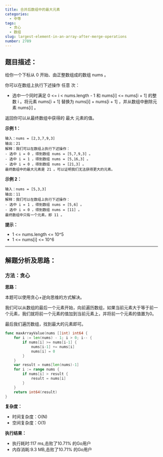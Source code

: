 ```yaml
---
title: 合并后数组中的最大元素
categories:
  - 中等
tags:
  - 贪心
  - 数组
slug: largest-element-in-an-array-after-merge-operations
number: 2789
---
```


## 题目描述：

给你一个下标从 0 开始、由正整数组成的数组 nums 。

你可以在数组上执行下述操作 任意 次：

- 选中一个同时满足 0 <= i < nums.length - 1 和 nums[i] <= nums[i + 1] 的整数 i 。将元素 nums[i + 1] 替换为 nums[i] + nums[i + 1] ，并从数组中删除元素 nums[i] 。

返回你可以从最终数组中获得的 最大 元素的值。

**示例 1：**
```
输入：nums = [2,3,7,9,3]
输出：21
解释：我们可以在数组上执行下述操作：
- 选中 i = 0 ，得到数组 nums = [5,7,9,3] 。
- 选中 i = 1 ，得到数组 nums = [5,16,3] 。
- 选中 i = 0 ，得到数组 nums = [21,3] 。
最终数组中的最大元素是 21 。可以证明我们无法获得更大的元素。
```

**示例 2：**
```
输入：nums = [5,3,3]
输出：11
解释：我们可以在数组上执行下述操作：
- 选中 i = 1 ，得到数组 nums = [5,6] 。
- 选中 i = 0 ，得到数组 nums = [11] 。
最终数组中只有一个元素，即 11 。
```


**提示：**
- 1 <= nums.length <= 10^5
- 1 <= nums[i] <= 10^6

---
## 解题分析及思路：

### 方法：贪心

**思路：**

本题可以使用贪心+逆向思维的方式解决。

我们可以从数组的最后一个元素开始，向前遍历数组，如果当前元素大于等于前一个元素，我们就将前一个元素的值加到当前元素上，并将前一个元素的值置为0。

最后我们遍历数组，找到最大的元素即可。

```go
func maxArrayValue(nums []int) int64 {
	for i := len(nums) - 1; i > 0; i-- {
		if nums[i] >= nums[i-1] {
			nums[i-1] += nums[i]
			nums[i] = 0
		}
	}
	var result = nums[len(nums)-1]
	for i := range nums {
		if nums[i] > result {
			result = nums[i]
		}
	}
	return int64(result)
}
```

**复杂度：**

- 时间复杂度：O(N)
- 空间复杂度：O(1)

**执行结果：**

- 执行耗时:117 ms,击败了10.71% 的Go用户
- 内存消耗:9.3 MB,击败了10.71% 的Go用户

